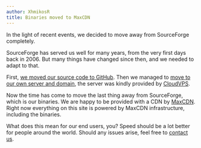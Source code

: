 ```yaml
---
author: XhmikosR
title: Binaries moved to MaxCDN
---
```


In the light of recent events, we decided to move away from SourceForge completely.

<!--more-->

SourceForge has served us well for many years, from the very first days back in 2006.
But many things have changed since then, and we needed to adapt to that.

First, [we moved our source code to GitHub](/2012/08/09/source-code-moved-to-github/).
Then we managed to [move to our own server and domain](/2013/02/24/website-was-moved/),
the server was kindly provided by [CloudVPS](https://www.cloudvps.com/).

Now the time has come to move the last thing away from SourceForge, which is our binaries.
We are happy to be provided with a CDN by [MaxCDN](https://www.maxcdn.com/).
Right now everything on this site is powered by MaxCDN infrastructure, including the binaries.

What does this mean for our end users, you? Speed should be a lot better for people
around the world. Should any issues arise, feel free to [contact us](/contact-us/).

